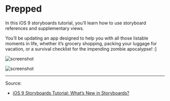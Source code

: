 # Prepped

In this iOS 9 storyboards tutorial, you’ll learn how to use storyboard references and supplementary views. 

You’ll be updating an app designed to help you with all those listable moments in life, whether it’s grocery shopping, packing your luggage for vacation, or a survival checklist for the impending zombie apocalypse! :]

![screenshot](https://koenig-media.raywenderlich.com/uploads/2015/09/12-ItemsRefactored.png)

![screenshot](https://koenig-media.raywenderlich.com/uploads/2015/09/25-ExpandedNotes2.png)

---

Source:

- [iOS 9 Storyboards Tutorial: What’s New in Storyboards?](https://www.raywenderlich.com/115697/ios-9-storyboards-tutorial-whats-new-in-storyboards)
